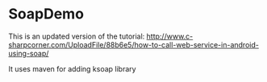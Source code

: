 # SoapDemo
This is an updated version of the tutorial:
http://www.c-sharpcorner.com/UploadFile/88b6e5/how-to-call-web-service-in-android-using-soap/

It uses maven for adding ksoap library
